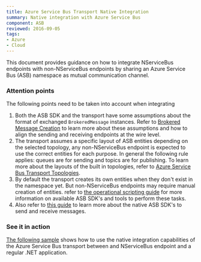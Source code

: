```yaml
---
title: Azure Service Bus Transport Native Integration
summary: Native integration with Azure Service Bus
component: ASB
reviewed: 2016-09-05
tags:
- Azure
- Cloud
---
```


This document provides guidance on how to integrate NServiceBus endpoints with non-NServiceBus endpoints by sharing an Azure Service Bus (ASB) namespace as mutual communication channel.

### Attention points

The following points need to be taken into account when integrating

1. Both the ASB SDK and the transport have some assumptions about the format of exchanged `BrokeredMessage` instances. Refer to [Brokered Message Creation](brokered-message-creation.md) to learn more about these assumptions and how to align the sending and receiving endpoints at the wire level.
2. The transport assumes a specific layout of ASB entities depending on the selected topology, any non-NServiceBus endpoint is expected to use the correct entities for each purpose. In general the following rule applies: queues are for sending and topics are for publishing. To learn more about the layouts of the built in topologies, refer to [Azure Service Bus Transport Topologies](/nservicebus/azure-service-bus/topologies/).
3. By default the transport creates its own entities when they don't exist in the namespace yet. But non-NServiceBus endpoints may require manual creation of entities. refer to [the operational scripting guide](operational-scripting.md) for more information on available ASB SDK's and tools to perform these tasks.
4. Also refer to [this guide](operational-scripting.md) to learn more about the native ASB SDK's to send and receive messages.

### See it in action

[The following sample](/samples/azure/native-integration-asb/) shows how to use the native integration capabilities of the Azure Service Bus transport between and NServiceBus endpoint and a regular .NET application.
